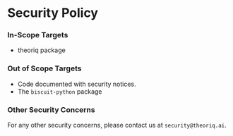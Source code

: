 # Security Policy

### In-Scope Targets

- theoriq package

### Out of Scope Targets

- Code documented with security notices.
- The `biscuit-python` package

### Other Security Concerns

For any other security concerns, please contact us at `security@theoriq.ai`.